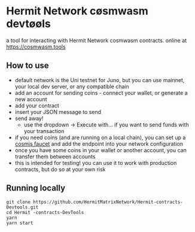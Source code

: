 # Hermit Network cøsmwasm devtøøls

a tool for interacting with Hermit Network cosmwasm contracts. online at https://cosmwasm.tools

## How to use

- default network is the Uni testnet for Juno, but you can use mainnet, your local dev server, or any compatible chain
- add an account for sending coins - connect your wallet, or generate a new account
- add your contract
- insert your JSON message to send
- send away!
  - use the dropdown -> Execute with... if you want to send funds with your transaction
- if you need coins (and are running on a local chain), you can set up a [cosmjs faucet](https://www.npmjs.com/package/@cosmjs/faucet) and add the endpoint into your network configuration
- once you have some coins in your wallet or another account, you can transfer them between accounts
- this is intended for testing! you can use it to work with production contracts, but do so at your own risk

## Running locally

```
git clone https://github.com/HermitMatrixNetwork/Hermit-contracts-Devtools.git
cd Hermit -contracts-DevTools
yarn
yarn start
```
